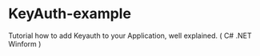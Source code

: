 # KeyAuth-example
Tutorial how to add Keyauth to your Application, well explained. ( C# .NET Winform )
